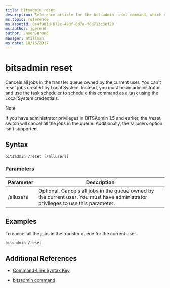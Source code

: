 ```yaml
---
title: bitsadmin reset
description: Reference article for the bitsadmin reset command, which cancels all jobs in the transfer queue owned by the current user.
ms.topic: reference
ms.assetid: 0e4f9d1d-072c-493f-8d7a-f6d713c3ef29
ms.author: jgerend
author: JasonGerend
manager: mtillman
ms.date: 10/16/2017
---
```


# bitsadmin reset

Cancels all jobs in the transfer queue owned by the current user. You can't reset jobs created by Local System. Instead, you must be an administrator and use the task scheduler to schedule this command as a task using the Local System credentials.

> [!NOTE]
> If you have administrator privileges in BITSAdmin 1.5 and earlier, the /reset switch will cancel all the jobs in the queue. Additionally, the /allusers option isn't supported.

## Syntax

```
bitsadmin /reset [/allusers]
```

### Parameters

| Parameter | Description |
| -------------- | -------------- |
| /allusers | Optional. Cancels all jobs in the queue owned by the current user. You must have administrator privileges to use this parameter. |

## Examples

To cancel all the jobs in the transfer queue for the current user.

```
bitsadmin /reset
```

## Additional References

- [Command-Line Syntax Key](command-line-syntax-key.md)

- [bitsadmin command](bitsadmin.md)
